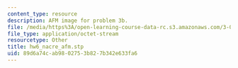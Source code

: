 ```yaml
---
content_type: resource
description: AFM image for problem 3b.
file: /media/https%3A/open-learning-course-data-rc.s3.amazonaws.com/3-052-nanomechanics-of-materials-and-biomaterials-spring-2007/89d6a74cab9802753b827b342e633fa6_hw6_nacre_afm.stp
file_type: application/octet-stream
resourcetype: Other
title: hw6_nacre_afm.stp
uid: 89d6a74c-ab98-0275-3b82-7b342e633fa6
---
```

